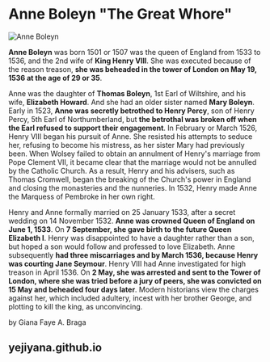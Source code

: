 # Anne Boleyn "The Great Whore"

![Anne Boleyn](https://github.com/yejiyana/yejiyana.github.io/assets/151596889/c71870ad-5eb2-45a7-ab0f-f60627022ee9)












**Anne Boleyn** was born 1501 or 1507 was the queen of England from 1533 to 1536, and the 2nd wife of **King Henry VIII**. She was executed because of the reason treason, **she was beheaded in the tower of London on May 19, 1536 at the age of 29 or 35**.

Anne was the daughter of **Thomas Boleyn**, 1st Earl of Wiltshire, and his wife, **Elizabeth Howard**. And she had an older sister named **Mary Boleyn**. Early in 1523, **Anne was secretly betrothed to Henry Percy**, son of Henry Percy, 5th Earl of Northumberland, but **the betrothal was broken off when the Earl refused to support their engagement**. In February or March 1526, Henry VIII began his pursuit of Anne. She resisted his attempts to seduce her, refusing to become his mistress, as her sister Mary had previously been. When Wolsey failed to obtain an annulment of Henry's marriage from Pope Clement VII, it became clear that the marriage would not be annulled by the Catholic Church. As a result, Henry and his advisers, such as Thomas Cromwell, began the breaking of the Church's power in England and closing the monasteries and the nunneries. In 1532, Henry made Anne the Marquess of Pembroke in her own right.

Henry and Anne formally married on 25 January 1533, after a secret wedding on 14 November 1532. **Anne was crowned Queen of England on June 1, 1533**. On **7 September, she gave birth to the future Queen Elizabeth I**. Henry was disappointed to have a daughter rather than a son, but hoped a son would follow and professed to love Elizabeth. Anne subsequently **had three miscarriages and by March 1536, because Henry was courting Jane Seymour**. Henry VIII had Anne investigated for high treason in April 1536. On **2 May, she was arrested and sent to the Tower of London, where she was tried before a jury of peers, she was convicted on 15 May and beheaded four days later**. Modern historians view the charges against her, which included adultery, incest with her brother George, and plotting to kill the king, as unconvincing.

by Giana Faye A. Braga
## yejiyana.github.io
